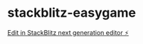# stackblitz-easygame

[Edit in StackBlitz next generation editor ⚡️](https://stackblitz.com/~/github.com/nychoi2/stackblitz-easygame)